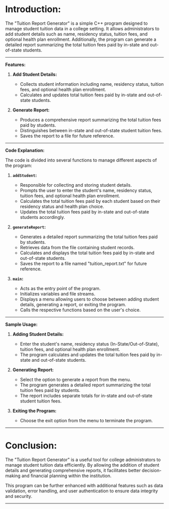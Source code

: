 # Introduction:

The "Tuition Report Generator" is a simple C++ program designed to manage student tuition data in a college setting. It allows administrators to add student details such as name, residency status, tuition fees, and optional health plan enrollment. Additionally, the program can generate a detailed report summarizing the total tuition fees paid by in-state and out-of-state students.

---

**Features:**

1. **Add Student Details:**
   - Collects student information including name, residency status, tuition fees, and optional health plan enrollment.
   - Calculates and updates total tuition fees paid by in-state and out-of-state students.

2. **Generate Report:**
   - Produces a comprehensive report summarizing the total tuition fees paid by students.
   - Distinguishes between in-state and out-of-state student tuition fees.
   - Saves the report to a file for future reference.

---

**Code Explanation:**

The code is divided into several functions to manage different aspects of the program:

1. **`addStudent`:**
   - Responsible for collecting and storing student details.
   - Prompts the user to enter the student's name, residency status, tuition fees, and optional health plan enrollment.
   - Calculates the total tuition fees paid by each student based on their residency status and health plan choice.
   - Updates the total tuition fees paid by in-state and out-of-state students accordingly.

2. **`generateReport`:**
   - Generates a detailed report summarizing the total tuition fees paid by students.
   - Retrieves data from the file containing student records.
   - Calculates and displays the total tuition fees paid by in-state and out-of-state students.
   - Saves the report to a file named "tuition_report.txt" for future reference.

3. **`main`:**
   - Acts as the entry point of the program.
   - Initializes variables and file streams.
   - Displays a menu allowing users to choose between adding student details, generating a report, or exiting the program.
   - Calls the respective functions based on the user's choice.

---

**Sample Usage:**

1. **Adding Student Details:**
   - Enter the student's name, residency status (In-State/Out-of-State), tuition fees, and optional health plan enrollment.
   - The program calculates and updates the total tuition fees paid by in-state and out-of-state students.

2. **Generating Report:**
   - Select the option to generate a report from the menu.
   - The program generates a detailed report summarizing the total tuition fees paid by students.
   - The report includes separate totals for in-state and out-of-state student tuition fees.

3. **Exiting the Program:**
   - Choose the exit option from the menu to terminate the program.

---

# Conclusion:

The "Tuition Report Generator" is a useful tool for college administrators to manage student tuition data efficiently. By allowing the addition of student details and generating comprehensive reports, it facilitates better decision-making and financial planning within the institution.

This program can be further enhanced with additional features such as data validation, error handling, and user authentication to ensure data integrity and security.

---

